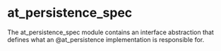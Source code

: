 # at_persistence_spec
The at_persistence_spec module contains an interface abstraction that defines 
what an @at_persistence implementation is responsible for. 
